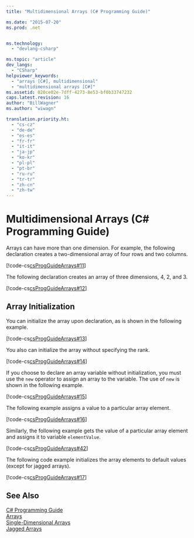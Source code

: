 ```yaml
---
title: "Multidimensional Arrays (C# Programming Guide)"

ms.date: "2015-07-20"
ms.prod: .net


ms.technology: 
  - "devlang-csharp"

ms.topic: "article"
dev_langs: 
  - "CSharp"
helpviewer_keywords: 
  - "arrays [C#], multidimensional"
  - "multidimensional arrays [C#]"
ms.assetid: 020ce02e-7dff-4273-8e53-bf0b33747232
caps.latest.revision: 16
author: "BillWagner"
ms.author: "wiwagn"

translation.priority.ht: 
  - "cs-cz"
  - "de-de"
  - "es-es"
  - "fr-fr"
  - "it-it"
  - "ja-jp"
  - "ko-kr"
  - "pl-pl"
  - "pt-br"
  - "ru-ru"
  - "tr-tr"
  - "zh-cn"
  - "zh-tw"
---
```

# Multidimensional Arrays (C# Programming Guide)
Arrays can have more than one dimension. For example, the following declaration creates a two-dimensional array of four rows and two columns.  
  
 [!code-cs[csProgGuideArrays#11](../../../csharp/programming-guide/arrays/codesnippet/CSharp/multidimensional-arrays_1.cs)]  
  
 The following declaration creates an array of three dimensions, 4, 2, and 3.  
  
 [!code-cs[csProgGuideArrays#12](../../../csharp/programming-guide/arrays/codesnippet/CSharp/multidimensional-arrays_2.cs)]  
  
## Array Initialization  
 You can initialize the array upon declaration, as is shown in the following example.  
  
 [!code-cs[csProgGuideArrays#13](../../../csharp/programming-guide/arrays/codesnippet/CSharp/multidimensional-arrays_3.cs)]  
  
 You also can initialize the array without specifying the rank.  
  
 [!code-cs[csProgGuideArrays#14](../../../csharp/programming-guide/arrays/codesnippet/CSharp/multidimensional-arrays_4.cs)]  
  
 If you choose to declare an array variable without initialization, you must use the `new` operator to assign an array to the variable. The use of `new` is shown in the following example.  
  
 [!code-cs[csProgGuideArrays#15](../../../csharp/programming-guide/arrays/codesnippet/CSharp/multidimensional-arrays_5.cs)]  
  
 The following example assigns a value to a particular array element.  
  
 [!code-cs[csProgGuideArrays#16](../../../csharp/programming-guide/arrays/codesnippet/CSharp/multidimensional-arrays_6.cs)]  
  
 Similarly, the following example gets the value of a particular array element and assigns it to variable `elementValue`.  
  
 [!code-cs[csProgGuideArrays#42](../../../csharp/programming-guide/arrays/codesnippet/CSharp/multidimensional-arrays_7.cs)]  
  
 The following code example initializes the array elements to default values (except for jagged arrays).  
  
 [!code-cs[csProgGuideArrays#17](../../../csharp/programming-guide/arrays/codesnippet/CSharp/multidimensional-arrays_8.cs)]  
  
## See Also  
 [C# Programming Guide](../../../csharp/programming-guide/index.md)   
 [Arrays](../../../csharp/programming-guide/arrays/index.md)   
 [Single-Dimensional Arrays](../../../csharp/programming-guide/arrays/single-dimensional-arrays.md)   
 [Jagged Arrays](../../../csharp/programming-guide/arrays/jagged-arrays.md)
